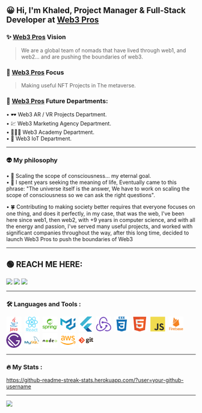 ##  😀 Hi, I'm **Khaled**, Project Manager & Full-Stack Developer at [Web3 Pros](http://web3pros.dev)

### ✨ [Web3 Pros](http://web3pros.dev) Vision
> We are a global team of nomads that have lived through web1, and web2...
and are pushing the boundaries of web3.

### 🎯 [Web3 Pros](http://web3pros.dev) Focus
> Making useful NFT Projects in The metaverse.

### 💬 [Web3 Pros](http://web3pros.dev) Future Departments:
• 🕶 Web3 AR / VR Projects Department.<br>
• 💹 Web3 Marketing Agency Department.<br>
• 👩🏻‍🎓 Web3 Academy Department.<br>
• 🤖 Web3 IoT Department.<br>

---

### 👽 My philosophy
• 🧠 Scaling the scope of consciousness… my eternal goal.<br>
• 💭 I spent years seeking the meaning of life, Eventually came to this phrase: "The universe itself is the answer, We have to work on scaling the scope of consciousness so we can ask the right questions".

• 🍀 Contributing to making society better requires that everyone focuses on one thing, and does it perfectly, in my case, that was the web, I've been here since web1, then web2, with +9 years in computer science, and with all the energy and passion, I've served many useful projects, and worked with significant companies throughout the way, after this long time, decided to launch Web3 Pros to push the boundaries of Web3

---

## 🟢 REACH ME HERE:
[<img src='https://cdn1.iconfinder.com/data/icons/logotypes/32/circle-linkedin-512.png' width='60' />](https://www.linkedin.com/in/bellalkhaled/) 
[<img src='https://cdn2.iconfinder.com/data/icons/social-media-2285/512/1_Twitter2_colored_svg-512.png' width='60' />](http://twitter.com/bellal_khaled5) 
[<img src='https://cdn3.iconfinder.com/data/icons/2018-social-media-logotypes/1000/2018_social_media_popular_app_logo_instagram-512.png' width='60' />](https://www.instagram.com/_khaled_bellal_/)

---

### :hammer_and_wrench: Languages and Tools :




<div>
  <img src="https://github.com/devicons/devicon/blob/master/icons/java/java-original-wordmark.svg" title="Java" alt="Java" width="40" height="40"/>&nbsp;
  <img src="https://github.com/devicons/devicon/blob/master/icons/react/react-original-wordmark.svg" title="React" alt="React" width="40" height="40"/>&nbsp;
  <img src="https://github.com/devicons/devicon/blob/master/icons/spring/spring-original-wordmark.svg" title="Spring" alt="Spring" width="40" height="40"/>&nbsp;
  <img src="https://github.com/devicons/devicon/blob/master/icons/materialui/materialui-original.svg" title="Material UI" alt="Material UI" width="40" height="40"/>&nbsp;
  <img src="https://github.com/devicons/devicon/blob/master/icons/flutter/flutter-original.svg" title="Flutter" alt="Flutter" width="40" height="40"/>&nbsp;
  <img src="https://github.com/devicons/devicon/blob/master/icons/redux/redux-original.svg" title="Redux" alt="Redux " width="40" height="40"/>&nbsp;
  <img src="https://github.com/devicons/devicon/blob/master/icons/css3/css3-plain-wordmark.svg"  title="CSS3" alt="CSS" width="40" height="40"/>&nbsp;
  <img src="https://github.com/devicons/devicon/blob/master/icons/html5/html5-original.svg" title="HTML5" alt="HTML" width="40" height="40"/>&nbsp;
  <img src="https://github.com/devicons/devicon/blob/master/icons/javascript/javascript-original.svg" title="JavaScript" alt="JavaScript" width="40" height="40"/>&nbsp;
  <img src="https://github.com/devicons/devicon/blob/master/icons/firebase/firebase-plain-wordmark.svg" title="Firebase" alt="Firebase" width="40" height="40"/>&nbsp;
  <img src="https://github.com/devicons/devicon/blob/master/icons/gatsby/gatsby-original.svg" title="Gatsby"  alt="Gatsby" width="40" height="40"/>&nbsp;
  <img src="https://github.com/devicons/devicon/blob/master/icons/mysql/mysql-original-wordmark.svg" title="MySQL"  alt="MySQL" width="40" height="40"/>&nbsp;
  <img src="https://github.com/devicons/devicon/blob/master/icons/nodejs/nodejs-original-wordmark.svg" title="NodeJS" alt="NodeJS" width="40" height="40"/>&nbsp;
  <img src="https://github.com/devicons/devicon/blob/master/icons/amazonwebservices/amazonwebservices-plain-wordmark.svg" title="AWS" alt="AWS" width="40" height="40"/>&nbsp;
  <img src="https://github.com/devicons/devicon/blob/master/icons/git/git-original-wordmark.svg" title="Git" **alt="Git" width="40" height="40"/>
</div>


---

### :fire: My Stats :

https://github-readme-streak-stats.herokuapp.com/?user=your-github-username


---

<img src = "https://github-readme-stats.vercel.app/api/top-langs/?username=anuraghazra&layout=compact)](https://github.com/anuraghazra/github-readme-stats">


